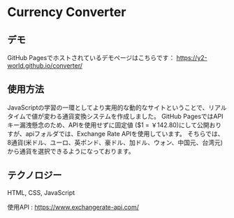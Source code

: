 # Currency Converter
## デモ
GitHub Pagesでホストされているデモページはこちらです：
https://y2-world.github.io/converter/

## 使用方法
JavaScriptの学習の一環としてより実用的な動的なサイトということで、リアルタイムで値が変わる通貨変換システムを作成しました。
GitHub PagesではAPIキー漏洩懸念のため、APIを使用せずに固定値 ($1 = ￥142.80)にして公開おりすが、apiフォルダでは、Exchange Rate APIを使用しています。
そちらでは、8通貨(米ドル、ユーロ、英ポンド、豪ドル、加ドル、ウォン、中国元、台湾元)から通貨を選択できるようになっております。

## テクノロジー
HTML, CSS, JavaScript

使用API : https://www.exchangerate-api.com/
